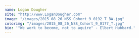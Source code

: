 ```yaml
---
name: Logan Dougher
site: "http://www.LoganDougher.com"
image: "/images/2015_08_26_NSS_Cohort_9_0192_T_BW.jpg"
colorimg: "/images/2015_08_26_NSS_Cohort_9_0177_T.jpg"
bio: '"We work to become, not to aquire" - Elbert Hubbard.'
---
```

